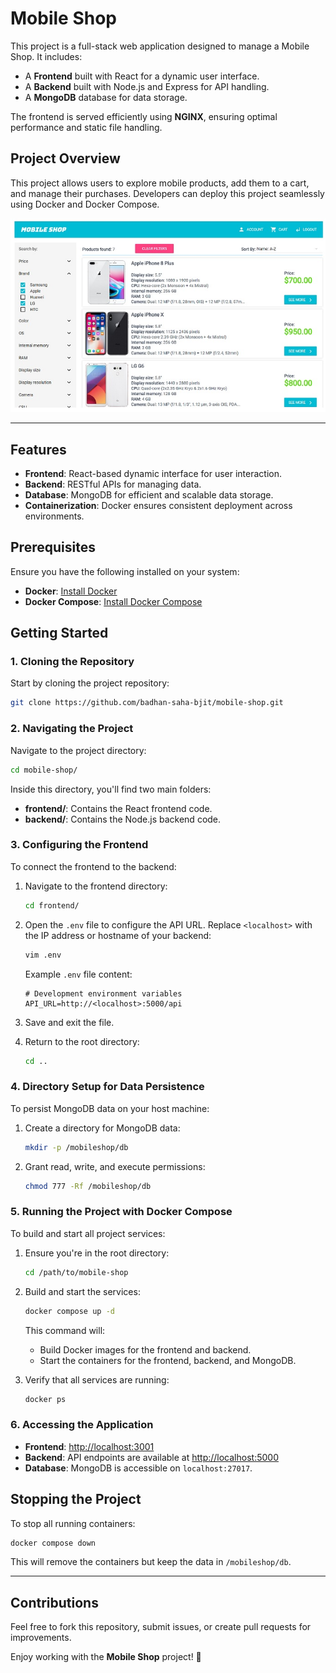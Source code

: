 # Mobile Shop

This project is a full-stack web application designed to manage a Mobile Shop. It includes:

- A **Frontend** built with React for a dynamic user interface.
- A **Backend** built with Node.js and Express for API handling.
- A **MongoDB** database for data storage.

The frontend is served efficiently using **NGINX**, ensuring optimal performance and static file handling.

## Project Overview

This project allows users to explore mobile products, add them to a cart, and manage their purchases.
Developers can deploy this project seamlessly using Docker and Docker Compose.

![Mobile Shop Application](https://github.com/abrahimcse/Docker-PlayGround/blob/main/screenshots/mobile_shop.jpg)

---

## Features

- **Frontend**: React-based dynamic interface for user interaction.
- **Backend**: RESTful APIs for managing data.
- **Database**: MongoDB for efficient and scalable data storage.
- **Containerization**: Docker ensures consistent deployment across environments.

## Prerequisites

Ensure you have the following installed on your system:

- **Docker**: [Install Docker](https://docs.docker.com/get-docker/)
- **Docker Compose**: [Install Docker Compose](https://docs.docker.com/compose/install/)

## Getting Started

### 1. Cloning the Repository

Start by cloning the project repository:

```bash
git clone https://github.com/badhan-saha-bjit/mobile-shop.git
```

### 2. Navigating the Project

Navigate to the project directory:

```bash
cd mobile-shop/
```

Inside this directory, you'll find two main folders:

- **frontend/**: Contains the React frontend code.
- **backend/**: Contains the Node.js backend code.

### 3. Configuring the Frontend

To connect the frontend to the backend:

1. Navigate to the frontend directory:

   ```bash
   cd frontend/
   ```
2. Open the `.env` file to configure the API URL. Replace `<localhost>` with the IP address or hostname of your backend:

   ```bash
   vim .env
   ```

   Example `.env` file content:
   ```env
   # Development environment variables
   API_URL=http://<localhost>:5000/api
   ```
3. Save and exit the file.
4. Return to the root directory:

   ```bash
   cd ..
   ```

### 4. Directory Setup for Data Persistence

To persist MongoDB data on your host machine:

1. Create a directory for MongoDB data:
   ```bash
   mkdir -p /mobileshop/db
   ```
2. Grant read, write, and execute permissions:
   ```bash
   chmod 777 -Rf /mobileshop/db
   ```

### 5. Running the Project with Docker Compose

To build and start all project services:

1. Ensure you're in the root directory:

   ```bash
   cd /path/to/mobile-shop
   ```
2. Build and start the services:

   ```bash
   docker compose up -d
   ```

   This command will:

   - Build Docker images for the frontend and backend.
   - Start the containers for the frontend, backend, and MongoDB.
3. Verify that all services are running:

   ```bash
   docker ps
   ```

### 6. Accessing the Application

- **Frontend**: [http://localhost:3001](http://localhost:3001)
- **Backend**: API endpoints are available at [http://localhost:5000](http://localhost:5000)
- **Database**: MongoDB is accessible on `localhost:27017`.

## Stopping the Project

To stop all running containers:

```bash
docker compose down
```

This will remove the containers but keep the data in `/mobileshop/db`.

---

## Contributions

Feel free to fork this repository, submit issues, or create pull requests for improvements.

Enjoy working with the **Mobile Shop** project! 🚀

